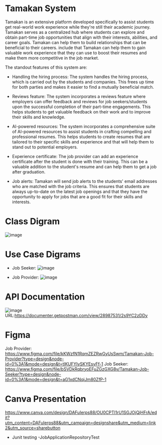 # Tamakan System
Tamakan is an extensive platform developed specifically to assist students get real-world work experience while they're still their academic journey. Tamakan  serves as a centralized hub where students can explore and obtain part-time job opportunities that align with their interests, abilities, and career goals. Tamakan can help them to build relationships that can be beneficial to their careers. include that Tamakan can help them to gain valuable work experience that they can use to boost their resumes and make them more competitive in the job market. 


The standout features of this system are:

- Handling the hiring process: The system handles the hiring process, which is carried out by the students and companies. This frees up time for both parties and makes it easier to find a mutually beneficial match.

- Reviews feature: The system incorporates a reviews feature where employers can offer feedback and reviews for job seekers/students upon the successful completion of their part-time engagements. This helps students to get valuable feedback on their work and to improve their skills and knowledge.

- AI-powered resources: The system incorporates a comprehensive suite of AI-powered resources to assist students in crafting compelling and professional resumes. This helps students to create resumes that are tailored to their specific skills and experience and that will help them to stand out to potential employers.

- Experience certificate: The job provider can add an experience certificate after the student is done with their training. This can be a valuable addition to the student's resume and can help them to get a job after graduation.

- Job alerts: Tamakan will send job alerts to the students' email addresses who are matched with the job criteria. This ensures that students are always up-to-date on the latest job openings and that they have the opportunity to apply for jobs that are a good fit for their skills and interests.

# Class Digram
![image](https://github.com/Mariamalmesfer/Java-Bootcamp-Tamakan/assets/65206318/1c0ae809-cdbf-4c81-a37d-d8cf2c3688e1)


# Use Case Digrams
- Job Seeker:
   ![image](https://github.com/Mariamalmesfer/Java-Bootcamp-Tamakan/assets/65206318/af4f7773-2c70-45d3-85bb-218635d5c929)

- Job Provider:
  ![image](https://github.com/Mariamalmesfer/Java-Bootcamp-Tamakan/assets/65206318/449d202d-a257-4dbf-b7c8-05548ecd1553)
  
# API Documentation
![image](https://github.com/Mariamalmesfer/Java-Bootcamp-Tamakan/assets/65206318/5029d072-9ff3-4e4d-b089-483f3b1cd603)
URL:https://documenter.getpostman.com/view/28987531/2s9YC2zDDy
# Figma
Job Provider: https://www.figma.com/file/kKWzfN1RqmZEZRwGyUsSwm/Tamakan-Job-Provider?type=design&node-id=0%3A1&mode=design&t=tlKUFYIySKYEsyFf-1
Job Seeker: https://www.figma.com/file/bSVDkRqbryoEFuZGzGXG8v/Tamakan-Job-Seeker?type=design&node-id=0%3A1&mode=design&t=aG1xdCNqiJm80ZfP-1

# Canva Presentation
https://www.canva.com/design/DAFuIerps88/OU0CPTI1rU1SGJOjQjHFrA/edit?utm_content=DAFuIerps88&utm_campaign=designshare&utm_medium=link2&utm_source=sharebutton



- Junit testing
    -JobApplicationRepositoryTest

